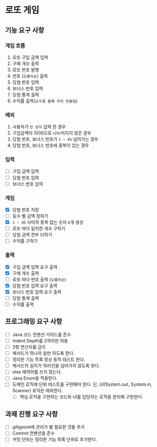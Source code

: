 # 로또 게임

## 기능 요구 사항

### 게임 흐름

1. 로또 구입 금액 입력
2. 구매 개수 출력
3. 로또 번호 발행
4. 번호 (`오름차순`) 출력
5. 당첨 번호 입력
6. 보너스 번호 입력
7. 당첨 통계 출력
8. 수익률 출력(`소수점 둘째 자리 반올림`)

### 예외

1. 사용자가 `빈 문자` 입력 한 경우
2. 구입금액이 1000으로 나누어지지 않은 경우
3. 당첨 번호, 보너스 번호가 `1 ~ 45` 넘어가는 경우
4. 당첨 번호, 보너스 번호에 중복이 있는 경우

### 입력

- [ ] 구입 금액 입력
- [ ] 당첨 번호 입력
- [ ] 보너스 번호 입력

### 게임

- [x] 당첨 번호 저장
- [ ] 등수 별 금액 정하기
- [x] `1 ~ 45` 사이의 중복 없는 숫자 `6`개 생성
- [ ] 로또 마다 일치한 개수 구하기
- [ ] 당첨 금액 전부 더하기
- [ ] 수익률 구하기

### 출력

- [x] 구입 금액 입력 요구 출력
- [x] 구매 개수 출력
- [ ] 로또 마다 번호 출력 (`오름차순`)
- [x] 당첨 번호 입력 요구 출력
- [x] 보너스 번호 입력 요구 출력
- [ ] 당첨 통계 출력
- [ ] 수익률 출력

## 프로그래밍 요구 사항

- [ ] Java 코드 컨벤션 가이드를 준수
- [ ] Indent Depth를 2까지만 허용
- [ ] 3항 연산자를 금지
- [ ] 메서드가 하나의 일만 하도록 한다.
- [ ] 정리한 기능 목록 정상 동작 테스트 한다.
- [ ] 메서드의 길이가 15라인을 넘어가지 않도록 한다.
- [ ] else 예약어를 쓰지 않는다.
- [ ] Java Enum을 적용한다.
- [ ] 도메인 로직에 단위 테스트를 구현해야 한다. 단, UI(System.out, System.in, Scanner) 로직은 제외한다.
    - [ ] 핵심 로직을 구현하는 코드와 UI를 담당하는 로직을 분리해 구현한다.

## 과제 진행 요구 사항

- [ ] gitignore에 관리가 불 필요한 것들 추가
- [ ] Commit 컨벤션을 준수
- [ ] 커밋 단위는 정리한 기능 목록 단위로 추가한다.